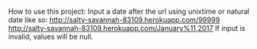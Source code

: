 How to use this project:
Input a date after the url using unixtime or natural date like so:
http://salty-savannah-83109.herokuapp.com/99999
http://salty-savannah-83109.herokuapp.com/January%11,2017
If input is invalid, values will be null.